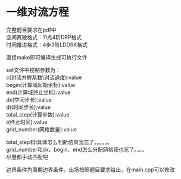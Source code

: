 # 一维对流方程
完整题目要求在pdf中  
空间离散格式：11点4阶DRP格式  
时间推进格式：4步3阶LDDRK格式  
  
直接make即可编译生成可执行文件  
  
set文件中控制参数为：  
c(对流方程系数\对流速度):value  
begin(计算域起始坐标):value  
end(计算域终止坐标):value  
dx(空间步长):value  
dt(时间步长):value  
total_step(计算步数):value  
t(终止时间):value  
grid_number(网格数量):value  
  
total_step和t具体怎么判断结束我忘了。。。。。。  
grid_number和dx、begin、end怎么分配网格我也忘了。。。。  
尽量都手动匹配吧  
  
边界条件为周期边界条件，出场按照题目要求给出，在main.cpp可以修改  
